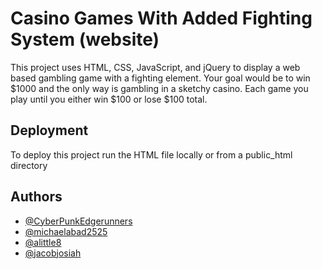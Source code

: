 # Casino Games With Added Fighting System (website)

This project uses HTML, CSS, JavaScript, and jQuery to display a web based gambling game with a fighting element. Your goal would be to win $1000 and the only way is gambling in a sketchy casino. Each game you play until you either win $100 or lose $100 total. 

## Deployment

To deploy this project run the HTML file locally or from a public_html directory

## Authors
- [@CyberPunkEdgerunners](https://github.com/CyberpunkEdgerunners)
- [@michaelabad2525](https://github.com/michaelabad2525)
- [@alittle8](https://github.com/alittle8)
- [@jacobjosiah](https://github.com/jacobjosiah)


